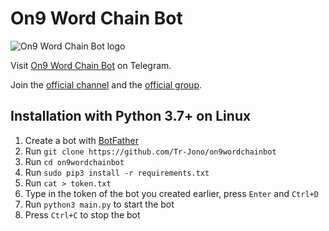 # On9 Word Chain Bot
![On9 Word Chain Bot logo](https://cdn5.telesco.pe/file/bDv2sFbcYjLTFCsqbW_5_7ZJAz6XacnNUnGc-znVvPqbajtwUBft8oXNieqZ4AvksDAKP_rejslZ6ENBofcH31UipR9E7dXGkVEBonodPyMS3AU3N7gCFOEqMoJmH3fq270fIXRLEMVMzSJcm4eiTbac6vW3bK2e89hv5JY6ENkKM522r-Qc3LpBe20P0qsit22Li4tkq3H3xCbosTeRdsOTTSD8zdy0XxLJC4PMhNyglCm3FtMlV56zPFkKwYMfUEibd4SFfT184_bNYjTmWtJtFyhQJM80ara-66xEPvmu1U1QXnsbdG7qdowMv5sLQKet0LzY2N44KmcON9em6Q.jpg)

Visit [On9 Word Chain Bot](https://t.me/on9wordchainbot) on Telegram.

Join the [official channel](https://t.me/On9Updates) and the [official group](https://t.me/on9wordchain).

## Installation with Python 3.7+ on Linux
1. Create a bot with [BotFather](https://t.me/BotFather)
2. Run `git clone https://github.com/Tr-Jono/on9wordchainbot`
3. Run `cd on9wordchainbot`
4. Run `sudo pip3 install -r requirements.txt`
5. Run `cat > token.txt`
6. Type in the token of the bot you created earlier, press `Enter` and `Ctrl+D`
7. Run `python3 main.py` to start the bot
8. Press `Ctrl+C` to stop the bot
